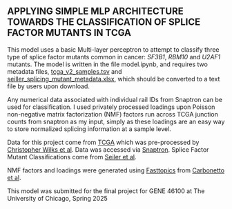 ## APPLYING SIMPLE MLP ARCHITECTURE TOWARDS THE CLASSIFICATION OF SPLICE FACTOR MUTANTS IN TCGA

This model uses a basic Multi-layer perceptron to attempt to classify three type of splice factor mutants common in cancer: _SF3B1_, _RBM10_ and _U2AF1_ mutants.
The model is written in the file model.ipynb, and requires two metadata files, [tcga_v2_samples.tsv](https://snaptron.cs.jhu.edu/data/tcgav2/samples.tsv) and [seiller_splicing_mutant_metadata.xlsx](https://ars.els-cdn.com/content/image/1-s2.0-S2211124718301529-mmc3.xlsx), which should be converted to a text file by users upon download.

Any numerical data associated with individual rail IDs from Snaptron can be used for classification. I used privately processed loadings upon Poisson non-negative matrix factorization (NMF) factors run across TCGA junction counts from snaptron as my input, simply as these loadings are an easy way to store normalized splicing information at a sample level.

Data for this project come from [TCGA](https://www.cancer.gov/ccg/research/genome-sequencing/tcga) which was pre-processed by [Christopher Wilks et al](https://academic.oup.com/bioinformatics/article/34/1/114/4101942).
Data was accessed via [Snaptron](https://snaptron.cs.jhu.edu/).
Splice Factor Mutant Classifications come from [Seiler et al](10.1016/j.celrep.2018.01.088).

NMF factors and loadings were generated using [Fasttopics](https://cran.r-project.org/web/packages/fastTopics/index.html) from [Carbonetto et al](https://doi.org/10.48550/arXiv.2105.13440).


This model was submitted for the final project for GENE 46100 at The University of Chicago, Spring 2025
